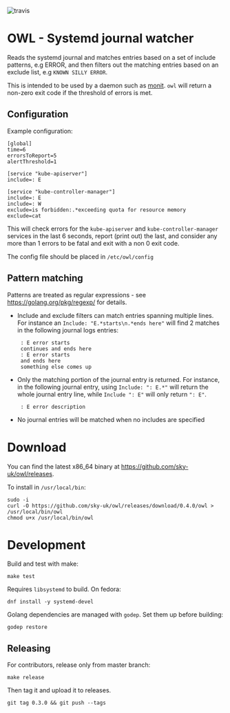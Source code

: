 ![travis](https://travis-ci.org/sky-uk/owl.svg?branch=master)

# OWL - Systemd journal watcher

Reads the systemd journal and matches entries based on a set of include patterns, e.g ERROR, and then filters out the matching entries based on an exclude list, e.g `KNOWN SILLY ERROR`.

This is intended to be used by a daemon such as [monit](https://mmonit.com/monit/). `owl` will return a non-zero exit code if the threshold of errors is met.

## Configuration 

Example configuration:

    [global]
    time=6
    errorsToReport=5
    alertThreshold=1

    [service "kube-apiserver"]
    include=: E

    [service "kube-controller-manager"]
    include=: E
    include=: W
    exclude=is forbidden:.*exceeding quota for resource memory
    exclude=cat

This will check errors for the `kube-apiserver` and `kube-controller-manager` services in the last 6 seconds, 
report (print out) the last, and consider any more than 1 errors to be fatal and exit with a non 0 exit code.

The config file should be placed in `/etc/owl/config`

## Pattern matching

Patterns are treated as regular expressions - see https://golang.org/pkg/regexp/ for details.

 - Include and exclude filters can match entries spanning multiple lines.
   For instance an `Include: "E.*starts\n.*ends here"` will find 2 matches in the following journal logs entries:
      
        : E error starts
        continues and ends here
        : E error starts
        and ends here
        something else comes up
    
 - Only the matching portion of the journal entry is returned.
   For instance, in the following journal entry, using `Include: ": E.*"` will return the whole journal entry line, 
   while `Include ": E"` will only return `": E"`.
   
        : E error description
   
 - No journal entries will be matched when no includes are specified


# Download

You can find the latest x86_64 binary at https://github.com/sky-uk/owl/releases.

To install in `/usr/local/bin`:

    sudo -i
    curl -O https://github.com/sky-uk/owl/releases/download/0.4.0/owl > /usr/local/bin/owl
    chmod u+x /usr/local/bin/owl

# Development

Build and test with make:

    make test

Requires `libsystemd` to build. On fedora:

    dnf install -y systemd-devel

Golang dependencies are managed with `godep`. Set them up before building:

    godep restore

## Releasing

For contributors, release only from master branch:

    make release

Then tag it and upload it to releases.

    git tag 0.3.0 && git push --tags
